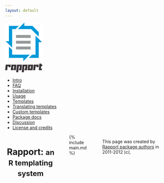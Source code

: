 ```yaml
---
layout: default
---
```


<div class="four columns sidebar">
    <nav>
        <div id="logo">
            <a href="/"><img src="rapport.png" alt="rapport"></a>
        </div>
        <ul>
            <li>
                <a href="#intro">Intro</a>
            </li>
            <li>
                <a href="#faq">FAQ</a>
            </li>
            <li>
                <a href="#install">Installation</a>
            </li>
            <li>
                <a href="#usage">Usage</a>
            </li>
            <li>
                <a href="#templates">Templates</a>
            </li>
            <li>
                <a href="#translate">Translating templates</a>
            </li>
            <li>
                <a href="#custom">Custom templates</a>
            </li>
            <li>
                <a href="/functions" target="functions">Package docs</a>
            </li>
            <li>
                <a href="#discuss">Discussion</a>
            </li>
            <li>
                <a href="#license">License and credits</a>
            </li>
        </ul>
        <div id="influads_block" class="influads_block"></div>
    </nav>
    &nbsp;
</div>
<div class="twelve columns content">
    <header>
        <h1>Rapport: <small>an R templating system</small></h1>
        <!-- social network icons and stuff -->
    </header>
    <hr class="large" />
    {% include main.md %}
    <hr />
    <div class="doc-section" id="attribution">
        <p class="remove-bottom">
            This page was created by <a href="#authors">Rapport package authors</a> in 2011-2012 )c(.
    </div>
</div><!-- content -->